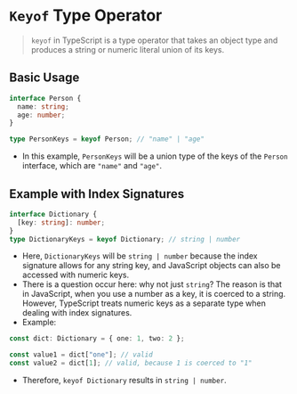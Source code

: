 # `Keyof` Type Operator

> `keyof` in TypeScript is a type operator that takes an object type and produces a string or numeric literal union of its keys.

## Basic Usage

```typescript
interface Person {
  name: string;
  age: number;
}

type PersonKeys = keyof Person; // "name" | "age"
```

- In this example, `PersonKeys` will be a union type of the keys of the `Person` interface, which are `"name"` and `"age"`.

## Example with Index Signatures

```typescript
interface Dictionary {
  [key: string]: number;
}
type DictionaryKeys = keyof Dictionary; // string | number
```

- Here, `DictionaryKeys` will be `string | number` because the index signature allows for any string key, and JavaScript objects can also be accessed with numeric keys.
- There is a question occur here: why not just `string`? The reason is that in JavaScript, when you use a number as a key, it is coerced to a string. However, TypeScript treats numeric keys as a separate type when dealing with index signatures.
- Example:

```typescript
const dict: Dictionary = { one: 1, two: 2 };

const value1 = dict["one"]; // valid
const value2 = dict[1]; // valid, because 1 is coerced to "1"
```

- Therefore, `keyof Dictionary` results in `string | number`.
